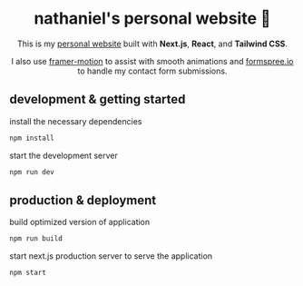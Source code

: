 <h1 align="center">
  nathaniel's personal website 👋
</h1>
<p align="center">
  This is my <a href="https://nathanielbelen.com/" target="_blank">personal website</a> built with <strong>Next.js</strong>, <strong>React</strong>, and <strong>Tailwind CSS</strong>.
</p>
<p align="center">
  I also use <a href="https://www.framer.com/motion/" target="_blank">framer-motion</a> to assist with smooth animations and <a href="https://formspree.io/" target="_blank">formspree.io</a> to handle my contact form submissions.
</p>

## development & getting started
  install the necessary dependencies
   ```sh
   npm install
   ```

  start the development server
   ```sh
   npm run dev
   ```

## production & deployment

  build optimized version of application
   ```sh
   npm run build
   ```
   
   start next.js production server to serve the application
   ```sh
   npm start
   ```
